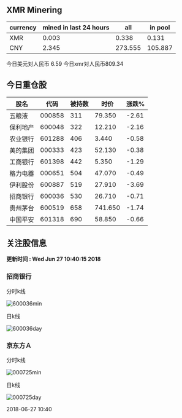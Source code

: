 ## XMR Minering

|currency|mined in last 24 hours|all|in pool|
|---|---|---|---|
|XMR|0.003|0.338|0.131|
|CNY|2.345|273.555|105.887|

今日美元对人民币 6.59	今日xmr对人民币809.34


## 今日重仓股 

|股名|代码|被持数|时价|涨跌%|
|---|---|---|---|---|
|五粮液|000858|311|79.350|-2.61|
|保利地产|600048|322|12.210|-2.16|
|农业银行|601288|406|3.440|-0.58|
|美的集团|000333|423|52.130|-0.38|
|工商银行|601398|442|5.350|-1.29|
|格力电器|000651|504|47.070|-0.49|
|伊利股份|600887|519|27.910|-3.69|
|招商银行|600036|530|26.710|-0.71|
|贵州茅台|600519|658|741.650|-1.74|
|中国平安|601318|690|58.850|-0.66|

## 关注股信息
**更新时间 : Wed Jun 27 10:40:15 2018**
### 招商银行 
分时k线

![600036min](http://image.sinajs.cn/newchart/min/n/sh600036.gif)

日k线

![600036day](http://image.sinajs.cn/newchart/daily/n/sh600036.gif)

### 京东方Ａ 
分时k线

![000725min](http://image.sinajs.cn/newchart/min/n/sz000725.gif)

日k线

![000725day](http://image.sinajs.cn/newchart/daily/n/sz000725.gif)

2018-06-27 10:40